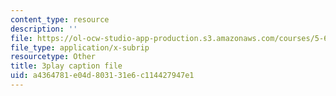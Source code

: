 ```yaml
---
content_type: resource
description: ''
file: https://ol-ocw-studio-app-production.s3.amazonaws.com/courses/5-61-physical-chemistry-fall-2017/a4364781e04d803131e6c114427947e1_6dJnvu3-LeU.srt
file_type: application/x-subrip
resourcetype: Other
title: 3play caption file
uid: a4364781-e04d-8031-31e6-c114427947e1
---
```

